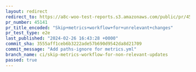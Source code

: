```yaml
---
layout: redirect
redirect_to: https://a8c-woo-test-reports.s3.amazonaws.com/public/pr/45141/e2e/index.html
pr_number: 45141
pr_title_encoded: "Skip+metrics+workflow+for+unrelevant+changes"
pr_test_type: e2e
last_published: "2024-02-26 16:43:28 +0000"
commit_sha: 3555aff1ceb6b3222ade57b690d9542da8d21709
commit_message: "Add paths-ignore for metrics.yml"
branch_name: ci/skip-metrics-workflow-for-non-relevant-updates
passed: true
---
```

